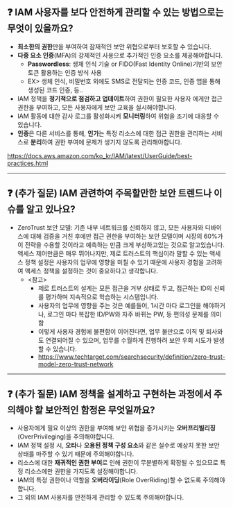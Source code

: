 ## ❓ IAM 사용자를 보다 안전하게 관리할 수 있는 방법으로는 무엇이 있을까요?

- **최소한의 권한**만을 부여하여 잠재적인 보안 위협으로부터 보호할 수 있습니다.
- **다중 요소 인증**(MFA)의 강제적인 사용으로 추가적인 인증 요소를 제공해야합니다.
  - **Passwordless**: 생체 인식 기술 or FIDO(Fast Identity Online)기반의 보안 토큰 활용하는 인증 방식 사용
  - EX> 생체 인식, 비밀번호 외에도 SMS로 전달되는 인증 코드, 인증 앱을 통해 생성된 코드 인증, 등..
- IAM 정책을 **정기적으로 점검하고 업데이트**하여 권한이 필요한 사용자 에게만 접근 권한을 부여하고, 모든 사용자에게 보안 교육을 실시해야합니다.
- IAM 활동에 대한 감사 로그를 활성화시켜 **모니터링**하여 위협을 조기에 대응할 수 있습니다.
- **인증**은 다른 서비스를 통해, **인가**는 특정 리소스에 대한 접근 권한을 관리하는 서비스로 **분리**하여 권한 부여에 문제가 생기지 않도록 관리해야합니다.

<https://docs.aws.amazon.com/ko_kr/IAM/latest/UserGuide/best-practices.html>

---

## ❓ (추가 질문) IAM 관련하여 주목할만한 보안 트렌드나 이슈를 알고 있나요?

- ZeroTrust 보안 모델: 기존 내부 네트워크를 신뢰하지 않고, 모든 사용자와 디바이스에 대해 검증을 거친 후에만 접근 권한을 부여하는 보안 모델이며 시장의 60%가 이 전략을 수용할 것이라고 예측하는 만큼 크게 부상하고있는 것으로 알고있습니다. 액세스 제어만큼은 매우 뛰어나지만, 제로 트러스트의 핵심이라 말할 수 있는 액세스 정책 설정은 사용자의 업무에 영향을 미칠 수 있기 때문에 사용자 경험을 고려하여 액세스 정책을 설정하는 것이 중요하다고 생각합니다.
  - <참고>
    - 제로 트러스트의 설계는 모든 접근을 거부 상태로 두고, 접근하는 ID의 신뢰를 평가하며 지속적으로 학습하는 시스템입니다.
    - 사용자의 업무에 영향을 주는 것은 예를들어, 1시간 마다 로그인을 해야하거나, 로그인 마다 복잡한 ID/PW와 자주 바뀌는 PW, 등 편의성 문제를 의미함
    - 이렇게 사용자 경험에 불편함이 이어진다면, 업무 불만으로 이직 및 퇴사와도 연결되어질 수 있으며, 업무를 수월하게 진행하려 보안 우회 시도가 발생할 수 있습니다.
    - <https://www.techtarget.com/searchsecurity/definition/zero-trust-model-zero-trust-network>

---

## ❓ (추가 질문) IAM 정책을 설계하고 구현하는 과정에서 주의해야 할 보안적인 함정은 무엇일까요?

- 사용자에게 필요 이상의 권한을 부여해 보안 위협을 증가시키는 **오버프리빌리징**(OverPrivileging)을 주의해야합니다.
- IAM 정책 설정 시, **오타**나 **오용된 정책 구성 요소**와 같은 실수로 예상치 못한 보안 상태를 마주할 수 있기 때문에 주의해야합니다.
- 리소스에 대한 **재귀적인 권한 부여**로 인해 권한이 무분별하게 확장될 수 있으므로 특정 리소스에만 권한을 가지도록 설정해야합니다.
- IAM의 특정 권한이나 역할을 **오버라이딩**(Role OverRiding)할 수 없도록 주의해야합니다.
- 그 외의 IAM 사용자를 안전하게 관리할 수 있도록 주의해야합니다.